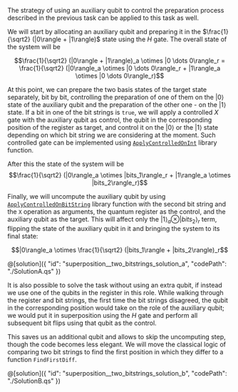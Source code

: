 The strategy of using an auxiliary qubit to control the preparation process described in the previous task can be applied to this task as well. 

We will start by allocating an auxiliary qubit and preparing it in the $\frac{1}{\sqrt2} (|0\rangle + |1\rangle)$ state using the $H$ gate. The overall state of the system will be 

$$\frac{1}{\sqrt2} (|0\rangle + |1\rangle)_a \otimes |0 \dots 0\rangle_r = \frac{1}{\sqrt2} (|0\rangle_a \otimes |0 \dots 0\rangle_r + |1\rangle_a \otimes |0 \dots 0\rangle_r)$$

At this point, we can prepare the two basis states of the target state separately, bit by bit, controlling the preparation of one of them on the $|0\rangle$ state of the auxiliary qubit and the preparation of the other one - on the $|1\rangle$ state. 
If a bit in one of the bit strings is `true`, we will apply a controlled $X$ gate with the auxiliary qubit as control, the qubit in the corresponding position of the register as target, and control it on the $|0\rangle$ or the $|1\rangle$ state depending on which bit string we are considering at the moment. 
Such controlled gate can be implemented using [`ApplyControlledOnInt`](https://learn.microsoft.com/en-us/qsharp/api/qsharp-lang/microsoft.quantum.canon/applycontrolledonint) library function.

After this the state of the system will be 
$$\frac{1}{\sqrt2} (|0\rangle_a \otimes |bits_1\rangle_r + |1\rangle_a \otimes |bits_2\rangle_r)$$

Finally, we will uncompute the auxiliary qubit by using [`ApplyControlledOnBitString`](https://learn.microsoft.com/en-us/qsharp/api/qsharp-lang/microsoft.quantum.canon/applycontrolledonbitstring) library function with the second bit string and the `X` operation as arguments, the quantum register as the control, and the auxiliary qubit as the target. 
This will affect only the $|1\rangle_a \otimes |bits_2\rangle_r$ term, flipping the state of the auxiliary qubit in it and bringing the system to its final state:

$$|0\rangle_a \otimes \frac{1}{\sqrt2} (|bits_1\rangle + |bits_2\rangle)_r$$

@[solution]({
    "id": "superposition__two_bitstrings_solution_a",
    "codePath": "./SolutionA.qs"
})

It is also possible to solve the task without using an extra qubit, if instead we use one of the qubits in the register in this role. 
While walking through the register and bit strings, the first time the bit strings disagreed, the qubit in the corresponding position would take on the role of the auxiliary qubit; we would put it in superposition using the $H$ gate and perform all subsequent bit flips using that qubit as the control. 

This saves us an additional qubit and allows to skip the uncomputing step, though the code becomes less elegant. 
We will move the classical logic of comparing two bit strings to find the first position in which they differ to a function `FindFirstDiff`.

@[solution]({
    "id": "superposition__two_bitstrings_solution_b",
    "codePath": "./SolutionB.qs"
})
